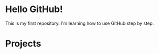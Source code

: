 # Hello GitHub!
This is my first repository. I'm learning how to use GitHub step by step.
# Projects

